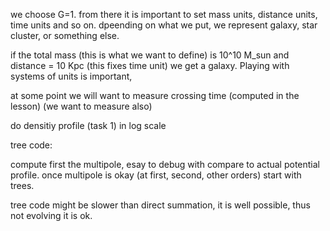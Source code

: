 


we choose G=1. from there it is important to set mass units, distance units, time units and so on. dpeending on what we put, we represent galaxy, star cluster, or something else.


if the total mass (this is what we want to define) is 10^10 M_sun and distance = 10 Kpc (this fixes time unit) we get a galaxy. Playing with systems of units is important,

at some point we will want to measure crossing time (computed in the lesson) (we want to measure also)

do densitiy profile (task 1) in log scale



tree code:

compute first the multipole, esay to debug with compare to actual potential profile. once multipole is okay (at first, second, other orders) start with trees.



tree code might be slower than direct summation, it is well possible, thus not evolving it is ok.
